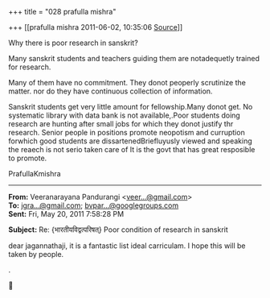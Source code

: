 +++
title = "028 prafulla mishra"

+++
[[prafulla mishra	2011-06-02, 10:35:06 [Source](https://groups.google.com/g/bvparishat/c/P7Nvh68HUJc)]]



Why there is poor research in sanskrit?

Many sanskrit students and teachers guiding them are notadequetly trained for research.

Many of them have no commitment. They donot peoperly scrutinize the matter. nor do they have continuous collection of information.

Sanskrit students get very little amount for fellowship.Many donot get. No systematic library with data bank is not available,.Poor students doing research are hunting after small jobs for which they donot justify thr research. Senior people in positions promote neopotism and curruption forwhich good students are dissartenedBriefluyusly viewed and speaking the reaech is not serio taken care of It is the govt that has great resposible to promote.

PrafullaKmishra

  

------------------------------------------------------------------------

**From:** Veeranarayana Pandurangi \<[veer...@gmail.com]()\>  
**To:** [jgra...@gmail.com](); [bvpar...@googlegroups.com]()  
**Sent:** Fri, May 20, 2011 7:58:28 PM

  
**Subject:** Re: {भारतीयविद्वत्परिषत्} Poor condition of research in sanskrit  

  
dear jagannathaji, it is a fantastic list ideal carriculam. I hope this will be taken by people.  

.  



